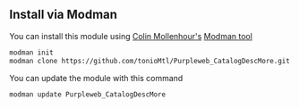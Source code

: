 
Install via Modman
----------------

You can install this module using [Colin Mollenhour's](https://github.com/colinmollenhour) [Modman tool](https://github.com/colinmollenhour/modman)

```bash
modman init
modman clone https://github.com/tonioMtl/Purpleweb_CatalogDescMore.git
```
You can update the module with this command

```bash
modman update Purpleweb_CatalogDescMore
```
